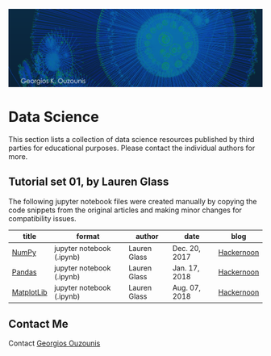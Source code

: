 ![Georgios K. Ouzounis](../graphics/atlogo1.png)

# Data Science

This section lists a collection of data science resources published by third parties for educational purposes. Please contact the individual authors for more.

## Tutorial set 01, by Lauren Glass

The following jupyter notebook files were created manually by copying the code snippets from the original articles and making minor changes for compatibility issues. 

| title | format | author | date | blog |
|-------|--------|--------|------|------|
| [NumPy](./tutorial-set-01/exercise_1_numpy.ipynb) | jupyter notebook (.ipynb) | Lauren Glass | Dec. 20, 2017 | [Hackernoon](https://hackernoon.com/fundamental-python-data-science-libraries-a-cheatsheet-part-1-4-58884e95c2bd) |
| [Pandas](./tutorial-set-01/exercise_2_numpy.ipynb) | jupyter notebook (.ipynb) | Lauren Glass | Jan. 17, 2018 | [Hackernoon](https://hackernoon.com/fundamental-python-data-science-libraries-a-cheatsheet-part-2-4-fcf5fab9cdf1) |
| [MatplotLib](./tutorial-set-01/exercise_3_numpy.ipynb) | jupyter notebook (.ipynb) | Lauren Glass | Aug. 07, 2018 | [Hackernoon](https://hackernoon.com/fundamental-python-data-science-libraries-a-cheatsheet-part-3-4-6c2aecc697a4) |

## Contact Me

Contact [Georgios Ouzounis](mailto:georgios.ouzounis@gmail.com)
